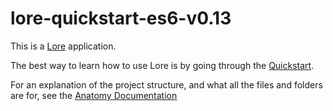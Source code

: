 # lore-quickstart-es6-v0.13

This is a [Lore](https://www.lorejs.org) application.

The best way to learn how to use Lore is by going through the [Quickstart](https://www.lorejs.org/anatomy/).

For an explanation of the project structure, and what all the files and folders are for, see
the [Anatomy Documentation](https://www.lorejs.org/anatomy/)
